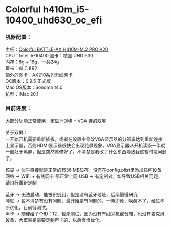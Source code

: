 # Colorful h410m_i5-10400_uhd630_oc_efi

### 机器配置：

主板：[Colorful BATTLE-AX H410M-M.2 PRO V20](https://colorful.cn/home/Product?id=826&mid=84)</br>
CPU：Intel i5-10400
显卡：核显 UHD 630</br>
内存：8g + 16g，一共24g</br>
声卡：ALC 662</br>
额外的网卡：AX210系列无线网卡</br>
OC版本：0.9.5 正式版</br>
Mac OS版本：Sonoma 14.0</br>
机型：iMac 20,1</br>

### 目前进度：

大部分功能正常使用，核显 HDMI + VGA 连的双屏</br></br>
关于双屏：</br>
一开始开机需要重新插拔，或者在设置中修改VGA显示器的分辨率达到重新连接上显示器，否则HDMI显示器很快会出现花屏现象，VGA显示器从开机读条一半就一直处于黑屏，但是突然就修好了，不清楚是我改了什么东西导致我这暂时没问题了。</br></br>
核显 -> 似乎直接就是正常的1536 MB显存，没有在config.plist里添加任何设备</br>
网络 -> WIFI + 有线网卡 都正常上网
USB -> 有定制过，如导致USB相关问题，请自行重新定制
</br></br>
蓝牙 -> 无法启动，能被识别到，但是没有蓝牙地址，后续慢慢研究</br>
睡眠 -> 暂不清楚有没有问题，最开始是有问题的，一睡即死，唤醒不了，经过不断优化，目前待测试。</br>
声卡 -> 随便给了个ID：12，暂未测试，因为没有有线耳机或音箱，也没有麦克风设备，大概率是需要定制声卡的，以后慢慢优化。
